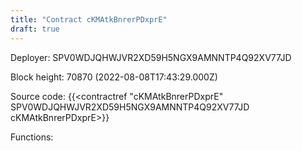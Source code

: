 ```yaml
---
title: "Contract cKMAtkBnrerPDxprE"
draft: true
---
```

Deployer: SPV0WDJQHWJVR2XD59H5NGX9AMNNTP4Q92XV77JD


 



Block height: 70870 (2022-08-08T17:43:29.000Z)

Source code: {{<contractref "cKMAtkBnrerPDxprE" SPV0WDJQHWJVR2XD59H5NGX9AMNNTP4Q92XV77JD cKMAtkBnrerPDxprE>}}

Functions:


